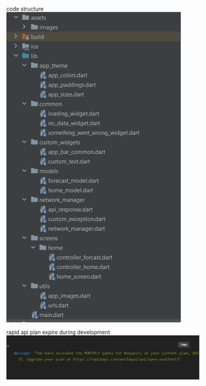 
code structure 
![img.png](img.png)


rapid api plan expire during development
![img_1.png](img_1.png)